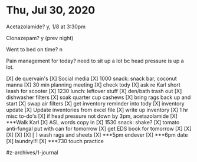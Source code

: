 # Thu, Jul 30, 2020
Acetazolamide? y, 1/8 at 3:30pm

Clonazepam? y
(prev night)

Went to bed on time? n

Pain management for today? need to sit up a lot bc head pressure is up a lot. 

[X] de quervain's
[X] Social media
[X] 1000 snack: snack bar, coconut manna
[X] 30 min planning meeting
[X] check tody
[X] ask re Karl short leash for scooter
[X] 1230 lunch: leftover stuff
[X] den/bath trash out
[X] dishwasher filters
[X] soak quarter cup cashews
[X] bring rags back up and start
[X] swap air filters
[X] get inventory reminder into tody
[X] inventory update 
[X] Update inventories from excel file 
[X] write up inventory
[X] 1 hr misc to-do's
[X] if head pressure not down by 3pm, acetazolamide
[X] ***Walk Karl
[X] ASL words copy in
[X] 1530 snack: shake?
[X] tomato anti-fungal put with can for tomorrow
[X] get EDS book for tomorrow
[X] [X] [X] [X] [X] [ ] wash rags and sheets
[X] ***5pm endever
[X] ***6pm date
[X] laundry!!!
[X] ***730 touch practice



#z-archives/1-journal